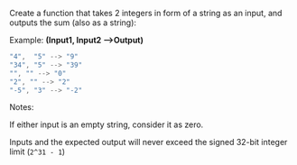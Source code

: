 Create a function that takes 2 integers in form of a string as an input, and outputs the sum (also as a string):

Example: **(Input1, Input2 -->Output)**

```javascript
"4",  "5" --> "9"
"34", "5" --> "39"
"", "" --> "0"
"2", "" --> "2"
"-5", "3" --> "-2"
```

Notes:

If either input is an empty string, consider it as zero.

Inputs and the expected output will never exceed the signed 32-bit integer limit (``2^31 - 1``)